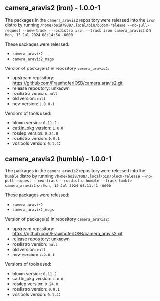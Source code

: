 ## camera_aravis2 (iron) - 1.0.0-1

The packages in the `camera_aravis2` repository were released into the `iron` distro by running `/home/boi87908/.local/bin/bloom-release --no-pull-request --new-track --rosdistro iron --track iron camera_aravis2` on `Mon, 15 Jul 2024 08:14:54 -0000`

These packages were released:
- `camera_aravis2`
- `camera_aravis2_msgs`

Version of package(s) in repository `camera_aravis2`:

- upstream repository: https://github.com/FraunhoferIOSB/camera_aravis2.git
- release repository: unknown
- rosdistro version: `null`
- old version: `null`
- new version: `1.0.0-1`

Versions of tools used:

- bloom version: `0.11.2`
- catkin_pkg version: `1.0.0`
- rosdep version: `0.24.0`
- rosdistro version: `0.9.1`
- vcstools version: `0.1.42`


## camera_aravis2 (humble) - 1.0.0-1

The packages in the `camera_aravis2` repository were released into the `humble` distro by running `/home/boi87908/.local/bin/bloom-release --no-pull-request --new-track --rosdistro humble --track humble camera_aravis2` on `Mon, 15 Jul 2024 08:11:41 -0000`

These packages were released:
- `camera_aravis2`
- `camera_aravis2_msgs`

Version of package(s) in repository `camera_aravis2`:

- upstream repository: https://github.com/FraunhoferIOSB/camera_aravis2.git
- release repository: unknown
- rosdistro version: `null`
- old version: `null`
- new version: `1.0.0-1`

Versions of tools used:

- bloom version: `0.11.2`
- catkin_pkg version: `1.0.0`
- rosdep version: `0.24.0`
- rosdistro version: `0.9.1`
- vcstools version: `0.1.42`


